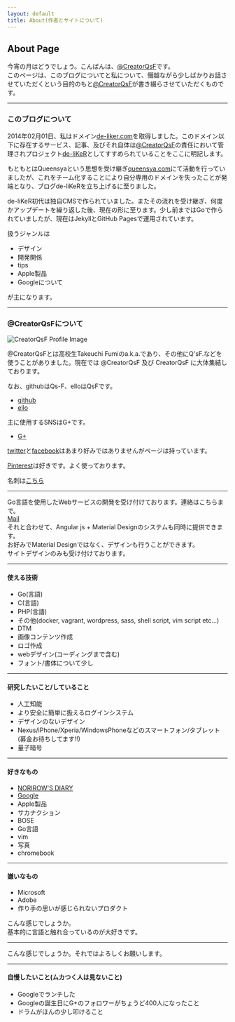 ```yaml
---
layout: default
title: About(作者とサイトについて)
---
```


## About Page

今宵の月はどうでしょう。こんばんは、[@CreatorQsF](https://de-liker.com/about.html)です。  
このページは、このブログについてと私について、僭越ながら少しばかりお話させていただくという目的のもと[@CreatorQsF](http://f.9en.co/?move=mainSns)が書き綴らさせていただくものです。

***

### このブログについて

2014年02月01日、私はドメイン[de-liker.com](https://de-liker.com)を取得しました。このドメイン以下に存在するサービス、記事、及びそれ自体は[@CreatorQsF](http://f.9en.co/?move=mainSns)の責任において管理されプロジェクト[de-liKeR](https://de-liker.com)としてすすめられていることをここに明記します。

もともとはQueensyaという思想を受け継ぎ[queensya.com](http://queensya.com)にて活動を行っていましたが、これをチーム化することにより自分専用のドメインを失ったことが発端となり、ブログde-liKeRを立ち上げるに至りました。  

de-liKeR初代は独自CMSで作られていました。またその流れを受け継ぎ、何度かアップデートを繰り返した後、現在の形に至ります。少し前まではGoで作られていましたが、現在はJekyllとGitHub Pagesで運用されています。

扱うジャンルは

- デザイン
- 開発関係
- tips
- Apple製品
- Googleについて

が主になります。

***

### @CreatorQsFについて

![CreatorQsF Profile Image](https://s-media-cache-ak0.pinimg.com/originals/f7/a0/26/f7a0263467a9e103d02e59ff857f6e4a.jpg)

@CreatorQsFとは高校生Takeuchi Fumiのa.k.a.であり、その他にQ'sF.などを使うことがありました。現在では @CreatorQsF 及び CreatorQsF に大体集結しております。

なお、githubはQs-F、elloはQsFです。

- [github](https://github.com/Qs-F)
- [ello](https://ello.co/QsF)

主に使用するSNSはG+です。

- [G+](https://google.com/+FumiTakeuchiQ)

[twitter](https://twitter.com/CreatorQsF)と[facebook](https://facebook.com/CreatorQsF)はあまり好みではありませんがページは持っています。

[Pinterest](https://www.pinterest.com/CreatorQsF/)は好きです。よく使っております。

名刺は[こちら](http://f.9en.co/v2)

***

Go言語を使用したWebサービスの開発を受け付けております。連絡はこちらまで。  
[Mail](mailto:qsf@de-liker.com)  
それと合わせて、Angular js + Material Designのシステムも同時に提供できます。  
お好みでMaterial Designではなく、デザインも行うことができます。  
サイトデザインのみも受け付けております。

***

#### 使える技術

- Go(言語)
- C(言語)
- PHP(言語)
- その他(docker, vagrant, wordpress, sass, shell script, vim script etc…)
- DTM
- 画像コンテンツ作成
- ロゴ作成
- webデザイン(コーディングまで含む)
- フォント/書体について少し

***

#### 研究したいこと/していること

- 人工知能
- より安全に簡単に扱えるログインシステム
- デザインのないデザイン
- Nexus/iPhone/Xperia/WindowsPhoneなどのスマートフォン/タブレット(募金お待ちしてます!!)
- 量子暗号

***

#### 好きなもの

- [NORIROW'S DIARY](http://norirow.com)
- [Google](https://google.com)
- Apple製品
- サカナクション
- BOSE
- Go言語
- vim
- 写真
- chromebook

***

#### 嫌いなもの

- Microsoft
- Adobe
- 作り手の思いが感じられないプロダクト

こんな感じでしょうか。  
基本的に言語と触れ合っているのが大好きです。

***

こんな感じでしょうか。それではよろしくお願いします。

***

#### 自慢したいこと(ムカつく人は見ないこと)

- Googleでランチした
- Googleの誕生日にG+のフォロワーがちょうど400人になったこと
- ドラムがほんの少し叩けること
